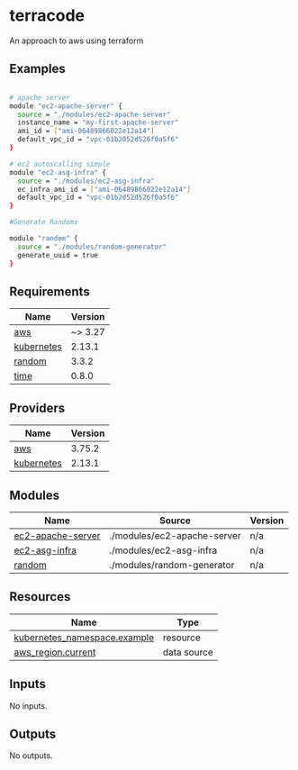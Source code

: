 # terracode
An approach to aws using terraform

## Examples

```sh

# apache server
module "ec2-apache-server" {
  source = "./modules/ec2-apache-server"
  instance_name = "my-first-apache-server"
  ami_id = ["ami-06489866022e12a14"]
  default_vpc_id = "vpc-01b2052d526f0a5f6"
}

# ec2 autoscalling simple
module "ec2-asg-infra" {
  source = "./modules/ec2-asg-infra"
  ec_infra_ami_id = ["ami-06489866022e12a14"]
  default_vpc_id = "vpc-01b2052d526f0a5f6"
}

#Generate Randoms

module "random" {
  source = "./modules/random-generator"
  generate_uuid = true
}


```



<!-- BEGIN_TF_DOCS -->
## Requirements

| Name | Version |
|------|---------|
| <a name="requirement_aws"></a> [aws](#requirement\_aws) | ~> 3.27 |
| <a name="requirement_kubernetes"></a> [kubernetes](#requirement\_kubernetes) | 2.13.1 |
| <a name="requirement_random"></a> [random](#requirement\_random) | 3.3.2 |
| <a name="requirement_time"></a> [time](#requirement\_time) | 0.8.0 |

## Providers

| Name | Version |
|------|---------|
| <a name="provider_aws"></a> [aws](#provider\_aws) | 3.75.2 |
| <a name="provider_kubernetes"></a> [kubernetes](#provider\_kubernetes) | 2.13.1 |

## Modules

| Name | Source | Version |
|------|--------|---------|
| <a name="module_ec2-apache-server"></a> [ec2-apache-server](#module\_ec2-apache-server) | ./modules/ec2-apache-server | n/a |
| <a name="module_ec2-asg-infra"></a> [ec2-asg-infra](#module\_ec2-asg-infra) | ./modules/ec2-asg-infra | n/a |
| <a name="module_random"></a> [random](#module\_random) | ./modules/random-generator | n/a |

## Resources

| Name | Type |
|------|------|
| [kubernetes_namespace.example](https://registry.terraform.io/providers/hashicorp/kubernetes/2.13.1/docs/resources/namespace) | resource |
| [aws_region.current](https://registry.terraform.io/providers/hashicorp/aws/latest/docs/data-sources/region) | data source |

## Inputs

No inputs.

## Outputs

No outputs.
<!-- END_TF_DOCS -->